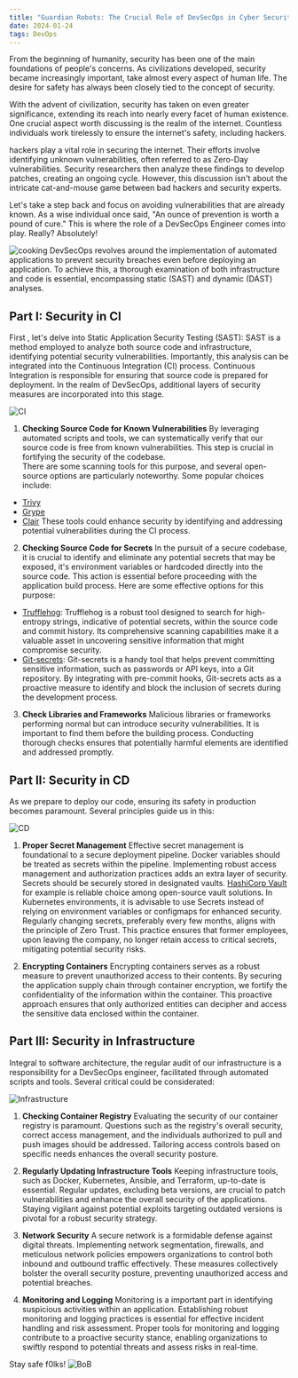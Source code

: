 ```yaml
---
title: "Guardian Robots: The Crucial Role of DevSecOps in Cyber Security"
date: 2024-01-24
tags: DevOps
---
```

From the beginning of humanity, security has been one of the main foundations of people's concerns. As civilizations developed, security became increasingly important, take almost every aspect of human life. The desire for safety has always been closely tied to the concept of security.

With the advent of civilization, security has taken on even greater significance, extending its reach into nearly every facet of human existence. One crucial aspect worth discussing is the realm of the internet. Countless individuals work tirelessly to ensure the internet's safety, including  hackers.

hackers play a vital role in securing the internet. Their efforts involve identifying unknown vulnerabilities, often referred to as Zero-Day vulnerabilities. Security researchers then analyze these findings to develop patches, creating an ongoing cycle. However, this discussion isn't about the intricate cat-and-mouse game between bad hackers and security experts.

Let's take a step back and focus on avoiding vulnerabilities that are already known. As a wise individual once said, "An ounce of prevention is worth a pound of cure." This is where the role of a DevSecOps Engineer comes into play. Really? Absolutely!

![cooking](/images/DevSecOps/0.jpeg)
DevSecOps revolves around the implementation of automated applications to prevent security breaches even before deploying an application. To achieve this, a thorough examination of both infrastructure and code is essential, encompassing static (SAST) and dynamic (DAST) analyses.

## Part I: Security in CI
First , let's delve into Static Application Security Testing (SAST):
SAST is a method employed to analyze both source code and infrastructure, identifying potential security vulnerabilities. Importantly, this analysis can be integrated into the Continuous Integration (CI) process.
Continuous Integration is responsible for ensuring that source code is prepared for deployment. In the realm of DevSecOps, additional layers of security measures are incorporated into this stage.

![CI](/images/DevSecOps/1.jpeg)
1. **Checking Source Code for Known Vulnerabilities**
By leveraging automated scripts and tools, we can systematically verify that our source code is free from known vulnerabilities. This step is crucial in fortifying the security of the codebase.<br>There are some scanning tools for this purpose, and several open-source options are particularly noteworthy. Some popular choices include:
* [Trivy](https://github.com/aquasecurity/trivy)
* [Grype](https://github.com/anchore/grype)
* [Clair](https://github.com/quay/clair)
These tools could enhance security by identifying and addressing potential vulnerabilities during the CI process.


2. **Checking Source Code for Secrets**
In the pursuit of a secure codebase, it is crucial to identify and eliminate any potential secrets that may be exposed, it's environment variables or hardcoded directly into the source code. This action is essential before proceeding with the application build process. Here are some effective options for this purpose:
* [Trufflehog](https://github.com/trufflesecurity/trufflehog):
Trufflehog is a robust tool designed to search for high-entropy strings, indicative of potential secrets, within the source code and commit history. Its comprehensive scanning capabilities make it a valuable asset in uncovering sensitive information that might compromise security.
* [Git-secrets](https://github.com/awslabs/git-secrets):
Git-secrets is a handy tool that helps prevent committing sensitive information, such as passwords or API keys, into a Git repository. By integrating with pre-commit hooks, Git-secrets acts as a proactive measure to identify and block the inclusion of secrets during the development process.


3. **Check Libraries and Frameworks**
Malicious libraries or frameworks  performing normal but can introduce security vulnerabilities. It is important to find them before the building process. Conducting thorough checks ensures that potentially harmful elements are identified and addressed promptly.

## Part II: Security in CD
As we prepare to deploy our code, ensuring its safety in production becomes paramount. Several principles guide us in this:

![CD](/images/DevSecOps/3.jpeg)
1. **Proper Secret Management**
Effective secret management is foundational to a secure deployment pipeline. Docker variables should be treated as secrets within the pipeline. Implementing robust access management and authorization practices adds an extra layer of security. <br>Secrets should be securely stored in designated vaults. [HashiCorp Vault](https://github.com/hashicorp/vault) for example is  reliable choice among open-source vault solutions. In Kubernetes environments, it is advisable to use Secrets instead of relying on environment variables or configmaps for enhanced security. <br>Regularly changing secrets, preferably every few months, aligns with the principle of Zero Trust. This practice ensures that former employees, upon leaving the company, no longer retain access to critical secrets, mitigating potential security risks.

2. **Encrypting Containers**
Encrypting containers serves as a robust measure to prevent unauthorized access to their contents. By securing the application supply chain through container encryption, we fortify the confidentiality of the information within the container. This proactive approach ensures that only authorized entities can decipher and access the sensitive data enclosed within the container.

## Part III: Security in Infrastructure
Integral to software architecture, the regular audit of our infrastructure is a responsibility for a DevSecOps engineer, facilitated through automated scripts and tools. Several critical could be considerated:

![Infrastructure](/images/DevSecOps/4.jpeg)

1. **Checking Container Registry**
Evaluating the security of our container registry is paramount. Questions such as the registry's overall security, correct access management, and the individuals authorized to pull and push images should be addressed. Tailoring access controls based on specific needs enhances the overall security posture.

2. **Regularly Updating Infrastructure Tools**
Keeping infrastructure tools, such as Docker, Kubernetes, Ansible, and Terraform, up-to-date is essential. Regular updates, excluding beta versions, are crucial to patch vulnerabilities and enhance the overall security of the applications. Staying vigilant against potential exploits targeting outdated versions is pivotal for a robust security strategy.

3. **Network Security**
A secure network is a formidable defense against digital threats. Implementing network segmentation, firewalls, and meticulous network policies empowers organizations to control both inbound and outbound traffic effectively. These measures collectively bolster the overall security posture, preventing unauthorized access and potential breaches.

4. **Monitoring and Logging**
Monitoring is a important part in identifying suspicious activities within an application. Establishing robust monitoring and logging practices is essential for effective incident handling and risk assessment. Proper tools for monitoring and logging contribute to a proactive security stance, enabling organizations to swiftly respond to potential threats and assess risks in real-time.

Stay safe f0lks!
![BoB](/images/DevSecOps/4NOQ.gif)

